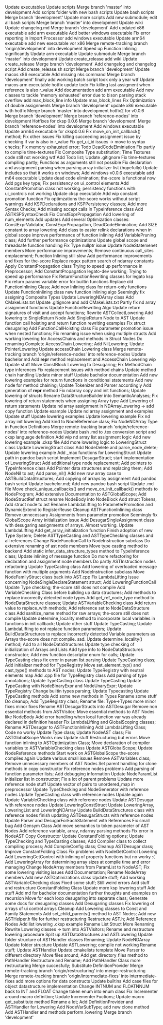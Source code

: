 Update executables
Update scripts
Merge branch 'master' into development
Add scripts folder with new bash scripts
Update bash scripts
Merge branch 'development'
Update more scripts
Add new submodule; edit all bash scripts
Merge branch 'master' into development
Update wiki
Update changelog.md
Merge branch 'development'
Add updated x86 executable
add arm executable
Add better windows executable
Fix error reporting in Import Processor
add windows executable
Update arm64 executable
add new executable vor x86
Merge remote-tracking branch 'origin/development' into development
Speed up Function Inlining significantly
Update arm executable
Update submodule
Merge branch 'master' into development
Update create_release
add wiki
Update create_release
Merge branch 'development'
Add changelog and changelog script
Add create_release.sh script
Merge branch 'development'
Update macos x86 executable
Add missing nks command
Merge branch 'development'
finally add working batch script took only a year wtf
Update macos arm executable hotfix
update todo
Fix killing last assigment when reference is also r_value
Add documentation
add arm executable
Add new classes to tackle 'memory exhausted' error due to bison parsing stack overflow
add max_block_line info
Update max_block_lines
Fix Optimization of double assignments
Merge branch 'development'
update x86 executable with hotfix
Merge branch 'master' into development
hotfix2 for v0.0.6
Merge branch 'development'
Merge branch 'reference-nodes' into development
Hotfixes for cksp 0.0.6
Merge branch 'development'
Merge branch 'reference-nodes' into development
Add windows executable
Update arm64 executable for cksp0.0.6
Fix move_on_init_callback() method; Fix other issues
Fix killing succeeding assignment issue by checking if var is also in r_value
Fix get_ui_id issues -> move to syntax checks; Fix memory exhausted error; Todo DeadCodeElminiation
Fix partly to compile time-textures
Fix Composite Type substitution; Time Textures code still not working wtf
Add Todo list; Update .gitignore
Fix time-textures compiling partly; Functions as arguments still not possible
Fix declaration and assignment parsing when parsing array initializer list (hopefully)
Update includes so that it works on windows; Add windows v0.0.6 executable
add m64 executable
Update dead code elimination; the-score is functional now
Add pgs key type; Fix persistency on ui_control elements
Add ConstantPromotion class not working; persistency functions with ui_controls not working
Update cksp executable
Add wip constant promotion function
Fix optimzations
the-score works without script warnings
Add KSPDeclarations and KSPPersistency classes; Add more Syntax Checks; Add missing accept calls in TypeInference class
Add ASTKSPSyntaxCheck
Fix ConstExprPropagation
Add lowering of num_elements
Add updates
Add several Optimization classes: ConstExprValidator, ConstExprPropagation, DeadCodeElimination; Add SIZE constant to array lowering
Add class to easier relink declarations when in global scope
improve performance of function inlining
Add VariablePruning class; Add further performance optimizations
Update global scope and threadsafe function handling
Fix Type nullptr issue
Update NodeStatemenet members
More performance improvements; Remove continuous call_sites emplacement; Function Inlining still slow
Add performance improvements and fixes for the-score
Replace regex pattern search of ndarray constants
Apply ConstantPropagation class
Trying to speed up performance in Preprocessor; Add ConstantPropagation
legato-dev working; Trying to speed up performance
Fix ReturnFunctionRewriting classes for legato ksp
Fix return params variable error for builtin functions
Replace old FunctionInlining Class; Add new Inlining class for return-only functions
Update FunctionInlining class
new function inlining algo
Seemingly fix assigning Composite Types
Update LoweringNDArray class
Add CMakeLists.txt
Update .gitignore and add CMakeLists.txt
Partly fix nd array assignment functions
Update FunctionRewriting Algo
Update return signatures of visit and accept functions; Rewrite ASTCollectLowering
Add lowering to SingleReturn Node
Add SingleReturn Node to AST
Update function call hoisting and return function rewriting examples
Fix struct desugaring
Add FunctionCallHoisting class
Fix parameter promotion issue when nested functions; Fix renaming issue when using multiple structs
Add working lowering for AccessChains and methods in Struct Nodes
Do renaming
Complete AccessChain Lowering; Add NilLowering; Update PointerLowering
Update accessChain Lowering class
Merge remote-tracking branch 'origin/reference-nodes' into reference-nodes
Update bachelor.md
Add __repr__ method replacement and AccessChain Lowering wip
Update stuff
Move ConstBlock Lowering to Desugaring; Fix MethodChain type inferences
Fix replacement issues with method chains
Update method chain handling
Update minor stuff
Update bachelor documentation
Add new lowering examples for return functions in conditional statements
Add new node for method chaining; Update Tokenizer and Parser accordingly
Add generation of __repr__ method
Fix ndarray copy and init functions; Update lowering of structs
Rename DataStructureBuilder into SemanticAnalyses; Fix lowering of return statemnets when assigning Array type
Add Lowering of return statements
Update nd array assignment in NDArrayLowering -> add copy function
Update example
Update nd array assignment and examples
Update stuff
Update lowering examples
Update lowering example
Fix nd array init lowering
Add kind to NodeReference class; Fix NodeNDArray Type in Function Definitions
Merge remote-tracking branch 'origin/reference-nodes' into reference-nodes
Update bash .md to .tex conversion script and cksp language definition
Add wip nd array list assignment logic
Add new lowering example .cksp file
Add more lowering logic to LoweringStruct class
Update LoweringStruct class
Add NodeDelete and parse_node_delete;
Update lowering example
Add _max functions for LoweringStruct
Update path in pandoc bash script
Implement DesugarStruct; start implementation of LoweringStruct
Add additional type node replacement; Add pointers to TypeInference class
Add Pointer data structures and replacing them;
Add NodeNil to ast; Add parse_nil()
Add new raw array case to ASTBuildDataStructures; Add copying of arrays by assignment
Add pandoc bash script
Update bachelor.md; Add new pandoc bash script
Update .md file
Move check_unique_callbacks() and move_on_init_callback() methods to NodeProgram; Add extensive Documentation to ASTGlobalScope; Add NodeStructRef struct
rename NodeBody into NodeBlock
Add struct Tokens, Add struct node to ast
Rename LambdaLifting to ParameterPromotion and DynamicExtend to RegisterReuse
Cleanup ASTFunctionInlining class
Remove unnecessary Assignments from parameter promotion
Seemingly fix GlobalScope Array initialization issue
Add DesugarSingleAssignment class with desugaring assignments of arrays. Almost working.
Update LambdaLifting
Add get_array_initialization function
Finish adoption of new Type System; Delete ASTTypeCasting and ASTTypeChecking classes and all references
Change NodeFunctionCall to NodeInstruction subclass
Do extensive renaming of ast node members
Move type casting method to backend
Add static infer_data_structure_types method to TypeInference class; Update inlining of message function
Do more refactoring for declaration and assignment node members
Do partly ASTInstruction nodes refactoring
Update TypeCasting class
Add lowering of overloaded message function with multiple arguments
Add NodeInstruction subclass
Move NodeFamilyStruct class back into AST.cpp
Fix LambdaLifting Issue concerning NodeSingleDeclareStatement struct; Add LoweringFunctionCall
Update Type checking; the-score still does not compile
Add VariableChecking Class before building up data structures; Add methods to replace incorrectly detected node types
Add get_ref_node_type method to NodeDataStructure classes; Update ASTVariableChecking class
Add return value to replace_with methods; Add reference set to NodeDataStructure class
Add sanitize_name method for raw arrays; the-score still does not compile
Update determine_locality method to incorporate local variables in functions in init callback; Update other stuff
Update TypeCasting; Update LambdaLifting to not replace function parameters; Update BuildDataStructures to replace incorrectly detected Variable parameters as Arrays
the-score does not compile. sad.
Update determine_locality() method; Add to all NodeDataStructures
Update type checking of initialization of Arrays and Lists
Add type info to NodeDataStructures constructor; Add new function descriptor enum for calls; Update TypeCasting class
fix error in param list parsing
Update TypeCasting class; Add initializer method for TypeRegistry
Move set_element_typ() and cast_type() methods to AST nodes;
Update TypeRegistry with neutral elements map
Add .cpp file for TypeRegistry class
Add parsing of type annotations; Update TypeCasting class
Update TypeCasting
Update TypeCasting with NodeBinaryExpr and NodeUnaryExpr; Update TypeRegistry
Change builtin types parsing; Update Typecasting
Update TypeCasting methods
Add some new methods in Types
Rename some stuff
Do cleanup; Add TypeRegistry class; Rename file: Type->Types
more minor fixes
minor fixes
Rename ASTDesugarStructs into ASTDesugar
Remove non essential methods from ASTVisitor; Move essential methods to AST Nodes like NodeBody
Add error handling when local function var was already declared in definition header
Fix LambdaLifting and GlobalScoping classes; Rename ASTDesugar to ASTFunctionInlining
Add LambdaLifting Class; Code no worky
Update Type class; Update NodeAST class; Fix ASTGlobalScope
Works now
Update stuff
Restructuring but errors
Move function inlining to ASTOptimization Class; Move declaration of compiler variables to ASTVariableChecking class
Update ASTGlobalScope; Update NodeReference methods
Start work on ASTGlobalScope
the-score compiles again
Update various small issues
Remove ASTVariables class; Remove unnecessary members of AST Nodes
Set parent handling for clone methods in copy constructor
Fix reference nodes problems
Add parsing of function parameter lists; Add debugging information
Update NodeParamList initializer list in constructor; Fix a lot of parent problems
Update more reference node stuff
Update vector of pairs to unordered_map in preprocessor
Update TypeChecking and NodeGenerator with reference nodes
Update TypeCasting class with reference nodes
Update again
Update VariableChecking class with reference nodes
Update ASTDesugar with reference nodes
Update LoweringConstStruct
 Update LoweringArray, LoweringList and LoweringNDArray
Update BuildDataStructures class with reference nodes
finish updating ASTDesugarStructs with reference nodes
Update Parser and DesugarForEachStatement with References
Fix small bug
Add Gensym Class
Add move semantics to token parameter of AST Nodes
Add reference variable, array, ndarray parsing methods
Fix error in NodeAST Copy Constructor
Update ConstantFolding options; Update TypeChecking and TypeCasting classes;
Add Compiler class to collect compiling process; Add CompileConfig class; Cleanup ASTDesugar class; Improve ConstantFolding Class
Fix problems with NodeGetControl Lowering
Add LoweringGetControl with inlining of property functions but no worky :(
Add LoweringArray for determining array sizes at compile time and error managing
Change NodeArray members from ParamList to NodeAST; Fix some lowering visiting issues
Add Documentation; Rename NodeArray members
Add new ASTOptimizations class
Update stuff; Add working ASTVariableChecking class
Fixed some stuff; Still weird errors
Add stuff and restructure ConstantFolding Class
Update more ksp lowering stuff
Add stuff
Add md for bachelor documentation
further thoughts and examples on recursion
Move for each loop desugaring into separate class; Generate some docs for desugaring classes
Add Desugaring classes
Fix lowering of arrays of ui control arrays
Cleanup
Add Lowering classes to Const and Family Statements
Add set_child_parents() method to AST Nodes; Add new ASTHelper.h file for further restructuring
Restructure AST.h; Add Reference Nodes
Add list lowering .cksp example
Rename List Struct
More Renaming
Rewrite Lowering classes -> turn into ASTVisitors; Rename and restructure lowering procedure
Split up ASTDataStructures and ASTLowering
Update folder structure of ASTHandler classes
Renaming; Update NodeNDArray
Update folder structure
Update ASTLowering; compile not working
Rename stuff; Update ASTHandler
Update cmakelists template
Move Parser to different directory
Move files around; Add get_directory_files method to PathHandler
Restructure and Rename; Add PathHandler Class
more restructuring
Merge succesfully; Substitute DefinitionProvider
Merge remote-tracking branch 'origin/restructuring' into merge-restructuring
Merge remote-tracking branch 'origin/intermediate-fixes' into intermediate-fixes
add more options for data constructs
Update builtins
Add case files for object datastructure implementation
Change INTNUM and FLOATNNUM back to INT and FLOAT
Change token enum into enum class
Fix Incrementer around macro definition; Update Incrementer Fuctions; Update macro get_substitute method
Rename a lot; Add DefinitionProvider and ASTHandler for Lowering
Add NodeVarSubType; add new clone method
Add ASTHandler and methods perform_lowering
Merge branch 'development'